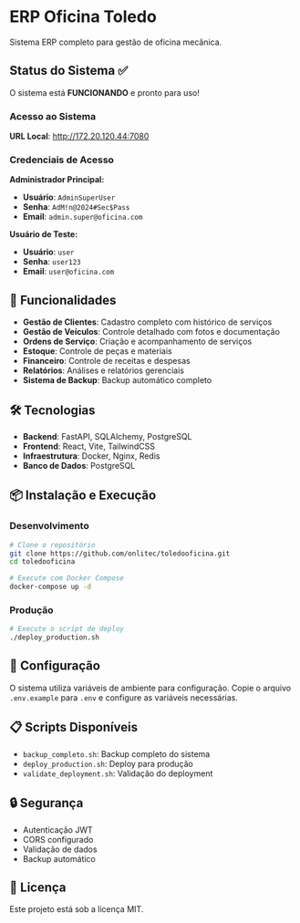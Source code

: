 # ERP Oficina Toledo

Sistema ERP completo para gestão de oficina mecânica.

## Status do Sistema ✅

O sistema está **FUNCIONANDO** e pronto para uso!

### Acesso ao Sistema

**URL Local**: http://172.20.120.44:7080

### Credenciais de Acesso

**Administrador Principal:**
- **Usuário**: `AdminSuperUser`
- **Senha**: `AdM!n@2024#Sec$Pass`
- **Email**: `admin.super@oficina.com`

**Usuário de Teste:**
- **Usuário**: `user`
- **Senha**: `user123`
- **Email**: `user@oficina.com`

## 🚀 Funcionalidades

- **Gestão de Clientes**: Cadastro completo com histórico de serviços
- **Gestão de Veículos**: Controle detalhado com fotos e documentação
- **Ordens de Serviço**: Criação e acompanhamento de serviços
- **Estoque**: Controle de peças e materiais
- **Financeiro**: Controle de receitas e despesas
- **Relatórios**: Análises e relatórios gerenciais
- **Sistema de Backup**: Backup automático completo

## 🛠️ Tecnologias

- **Backend**: FastAPI, SQLAlchemy, PostgreSQL
- **Frontend**: React, Vite, TailwindCSS
- **Infraestrutura**: Docker, Nginx, Redis
- **Banco de Dados**: PostgreSQL

## 📦 Instalação e Execução

### Desenvolvimento
```bash
# Clone o repositório
git clone https://github.com/onlitec/toledooficina.git
cd toledooficina

# Execute com Docker Compose
docker-compose up -d
```

### Produção
```bash
# Execute o script de deploy
./deploy_production.sh
```

## 🔧 Configuração

O sistema utiliza variáveis de ambiente para configuração. Copie o arquivo `.env.example` para `.env` e configure as variáveis necessárias.

## 📋 Scripts Disponíveis

- `backup_completo.sh`: Backup completo do sistema
- `deploy_production.sh`: Deploy para produção
- `validate_deployment.sh`: Validação do deployment

## 🔒 Segurança

- Autenticação JWT
- CORS configurado
- Validação de dados
- Backup automático

## 📄 Licença

Este projeto está sob a licença MIT.
